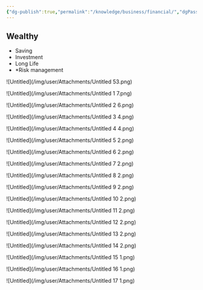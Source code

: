 ```yaml
---
{"dg-publish":true,"permalink":"/knowledge/business/financial/","dgPassFrontmatter":true}
---
```


## Wealthy
- Saving
- Investment
- Long Life
- *Risk management

![Untitled](/img/user/Attachments/Untitled 53.png)

![Untitled](/img/user/Attachments/Untitled 1 7.png)

![Untitled](/img/user/Attachments/Untitled 2 6.png)

![Untitled](/img/user/Attachments/Untitled 3 4.png)

![Untitled](/img/user/Attachments/Untitled 4 4.png)

![Untitled](/img/user/Attachments/Untitled 5 2.png)

![Untitled](/img/user/Attachments/Untitled 6 2.png)

![Untitled](/img/user/Attachments/Untitled 7 2.png)

![Untitled](/img/user/Attachments/Untitled 8 2.png)

![Untitled](/img/user/Attachments/Untitled 9 2.png)

![Untitled](/img/user/Attachments/Untitled 10 2.png)

![Untitled](/img/user/Attachments/Untitled 11 2.png)

![Untitled](/img/user/Attachments/Untitled 12 2.png)

![Untitled](/img/user/Attachments/Untitled 13 2.png)

![Untitled](/img/user/Attachments/Untitled 14 2.png)

![Untitled](/img/user/Attachments/Untitled 15 1.png)

![Untitled](/img/user/Attachments/Untitled 16 1.png)

![Untitled](/img/user/Attachments/Untitled 17 1.png)
